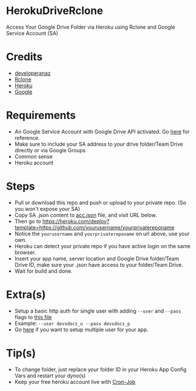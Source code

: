 # HerokuDriveRclone
  Access Your Google Drive Folder via Heroku using Rclone and Google Service Account (SA)

# Credits 
  - <a href="https://github.com/developeranaz">developeranaz</a>
  - <a href="https://rclone.org">Rclone</a>
  - <a href="https://heroku.com">Heroku</a>
  - <a href="https://google.com">Google</a>
  
# Requirements
  - An Google Service Account with Google Drive API activated. Go <a href="https://github.com/xyou365/AutoRclone#step-2-generate-service-accounts-what-is-service-account-how-to-use-service-account-in-rclone">here</a> for reference.
  - Make sure to include your SA address to your drive folder/Team Drive directly or via Google Groups
  - Common sense
  - Heroku account
  
# Steps
  - Pull or download this repo and push or upload to your private repo. (So you won't expose your SA)
  - Copy SA .json content to <a href="acc.json">acc.json</a> file, and visit URL below.
  - Then go to https://heroku.com/deploy?template=https://github.com/yourusername/yourprivatereponame
  - Notice the `yourusername` and `yourprivatereponame` on url above, use your own.
  - Heroku can detect your private repo if you have active login on the same browser.
  - Insert your app name, server location and Google Drive folder/Team Drive ID, make sure your .json have access to your folder/Team Drive.
  - Wait for build and done.

# Extra(s)
  - Setup a basic http auth for single user with adding `--user` and `--pass` flags to <a href="entrypoint.sh">this file</a>
  - Example: `--user devsdocs_u --pass devsdocs_p`
  - Go <a href="https://rclone.org/commands/rclone_serve_http/#authentication">here</a> if you want to setup multiple user for your app.

# Tip(s)
  - To change folder, just replace your folder ID in your Heroku App Config Vars and restart your dyno(s)
  - Keep your free heroku account live with <a href="https://cron-job.org">Cron-Job</a>
